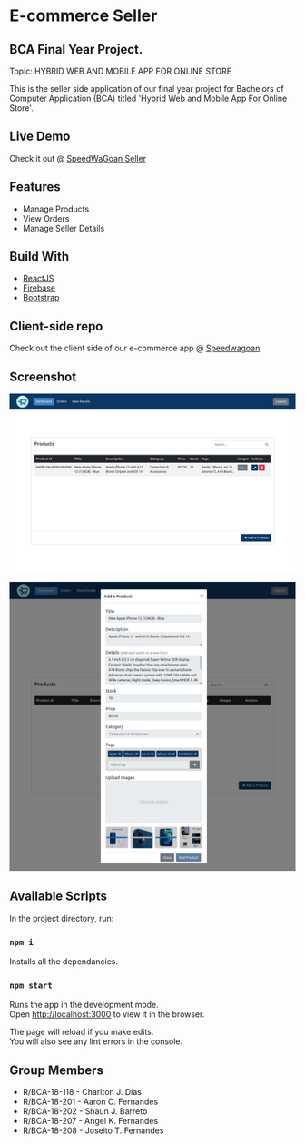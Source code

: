 # E-commerce Seller
## BCA Final Year Project.

Topic: HYBRID WEB AND MOBILE APP FOR ONLINE STORE

This is the seller side application of our final year project for Bachelors of Computer Application (BCA) titled 'Hybrid Web and Mobile App For Online Store'.

## Live Demo

Check it out @ [SpeedWaGoan Seller](http://seller-speedwagoan.web.app/)

## Features
* Manage Products
* View Orders
* Manage Seller Details

## Build With
* [ReactJS](https://reactjs.org/)
* [Firebase](https://firebase.google.com/) 
* [Bootstrap](https://getbootstrap.com/)

## Client-side repo
Check out the client side of our e-commerce app @ [Speedwagoan](https://github.com/joseito-terence/speedwagoan)

## Screenshot
![Products](./screenshots/products.png)

![Product Upload Form](./screenshots/upload_form.png)


## Available Scripts

In the project directory, run:

### `npm i`

Installs all the dependancies.

### `npm start`

Runs the app in the development mode.\
Open [http://localhost:3000](http://localhost:3000) to view it in the browser.

The page will reload if you make edits.\
You will also see any lint errors in the console.


## Group Members
* R/BCA-18-118 - Charlton J. Dias
* R/BCA-18-201 - Aaron C. Fernandes
* R/BCA-18-202 - Shaun J. Barreto
* R/BCA-18-207 - Angel K. Fernandes
* R/BCA-18-208 - Joseito T. Fernandes
